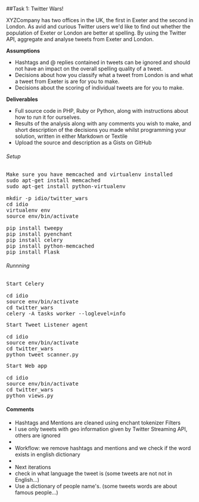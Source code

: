 ##Task 1: Twitter Wars!

XYZCompany has two offices in the UK, the first in Exeter and the second in London. As avid and curious Twitter users we'd like to find out whether the population of Exeter or London are better at spelling. By using the Twitter API, aggregate and analyse tweets from Exeter and London.


__Assumptions__
  + Hashtags and @ replies contained in tweets can be ignored and should not have an impact on the overall spelling quality of a tweet.
  + Decisions about how you classify what a tweet from London is and what a tweet from Exeter is are for you to make.
  + Decisions about the scoring of individual tweets are for you to make.

__Deliverables__
  + Full source code in PHP, Ruby or Python, along with instructions about how to run it for ourselves.
  + Results of the analysis along with any comments you wish to make, and short description of the decisions you made whilst programming your solution, written in either Markdown or Textile
  + Upload the source and description as a Gists on GitHub


###### Setup

<pre>
Make sure you have memcached and virtualenv installed
sudo apt-get install memcached
sudo apt-get install python-virtualenv

mkdir -p idio/twitter_wars
cd idio
virtualenv env
source env/bin/activate

pip install tweepy
pip install pyenchant
pip install celery
pip install python-memcached
pip install Flask
</pre>


###### Runnning

<pre>
Start Celery

cd idio
source env/bin/activate
cd twitter_wars
celery -A tasks worker --loglevel=info
</pre>

<pre>
Start Tweet Listener agent

cd idio
source env/bin/activate
cd twitter_wars
python tweet_scanner.py
</pre>


<pre>
Start Web app

cd idio
source env/bin/activate
cd twitter_wars
python views.py
</pre>



#### Comments 
  - Hashtags and Mentions are cleaned using enchant tokenizer Filters
  - I use only tweets with geo information given by Twitter Streaming API, others are ignored
  - 
  - Workflow: we remove hashtags and mentions and we check if the word exists in english dictionary
  - 
  - Next iterations
  - check in what language the tweet is (some tweets are not not in English...)
  - Use a dictionary of people name's. (some tweets words are about famous people...)




